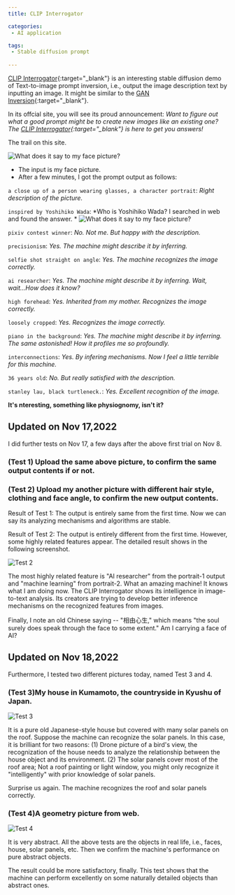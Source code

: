 ```yaml
---
title: CLIP Interrogator

categories:
 - AI application

tags:
 - Stable diffusion prompt
 
---
```


[CLIP Interrogator](https://huggingface.co/spaces/pharma/CLIP-Interrogator){:target="_blank"} is an interesting stable diffusion demo of Text-to-image prompt inversion, i.e., output the image description text by inputting an image. It might be similar to the [GAN Inversion](https://github.com/weihaox/awesome-gan-inversion){:target="_blank"}.

<!--more-->

In its offcial site, you will see its proud announcement: *Want to figure out what a good prompt might be to create new images like an existing one? The [CLIP Interrogator](https://huggingface.co/spaces/pharma/CLIP-Interrogator){:target="_blank"} is here to get you answers!*

The trail on this site.

![What does it say to my face picture?](/assets/images/20221108_1.png)

- The input is my face picture.
- After a few minutes, I got the prompt output as follows:
 
`a close up of a person wearing glasses, a character portrait`:
*Right description of the picture.*

`inspired by Yoshihiko Wada`:
*Who is Yoshihiko Wada? I searched in web and found the answer. *
![What does it say to my face picture?](/assets/images/20221108_2.png)

`pixiv contest winner`:
*No. Not me. But happy with the description.*

`precisionism`:
*Yes. The machine might describe it by inferring.*

`selfie shot straight on angle`:
*Yes. The machine recognizes the image correctly.*

`ai researcher`:
*Yes. The machine might describe it by inferring. Wait, wait...How does it know?*

`high forehead`:
*Yes. Inherited from my mother. Recognizes the image correctly.*

`loosely cropped`:
*Yes. Recognizes the image correctly.*

`piano in the background`:
*Yes. The machine might describe it by inferring. The same astonished! How it profiles me so profoundly.*

`interconnections`:
*Yes. By infering mechanisms. Now I feel a little terrible for this machine.*

`36 years old`:
*No. But really satisfied with the description.*

`stanley lau, black turtleneck.`:
*Yes. Excellent recognition of the image.*

**It's nteresting, something like physiognomy, isn't it?**

## Updated on Nov 17,2022

I did further tests on Nov 17, a few days after the above first trial on Nov 8.

### (Test 1) Upload the same above picture, to confirm the same output contents if or not.
### (Test 2) Upload my another picture with different hair style, clothing and face angle, to confirm the new output contents.

Result of Test 1: The output is entirely same from the first time.
Now we can say its analyzing mechanisms and algorithms are stable.

Result of Test 2: The output is entirely different from the first time. However, some highly related features appear.
The detailed result shows in the following screenshot.

![Test 2](/assets/images/20221117_1.png)

The most highly related feature is "AI researcher" from the portrait-1 output and "machine learning" from portrait-2.
What an amazing machine!  It knows what I am doing now.
The CLIP Interrogator shows its intelligence in image-to-text analysis. Its creators are trying to develop better inference mechanisms on the recognized features from images. 

Finally, I note an old Chinese saying -- "相由心生," which means "the soul surely does speak through the face to some extent."
Am I carrying a face of AI?

## Updated on Nov 18,2022

Furthermore, I tested two different pictures today, named Test 3 and 4.

### (Test 3)My house in Kumamoto, the countryside in Kyushu of Japan. 
![Test 3](/assets/images/20221118_1R.png)

It is a pure old Japanese-style house but covered with many solar panels on the roof. Suppose the machine can recognize the solar panels. In this case, it is brilliant for two reasons: (1) Drone picture of a bird's view, the recognization of the house needs to analyze the relationship between the house object and its environment. (2) The solar panels cover most of the roof area; Not a roof painting or light window, you might only recognize it "intelligently" with prior knowledge of solar panels. 

Surprise us again. The machine recognizes the roof and solar panels correctly.

### (Test 4)A geometry picture from web.
![Test 4](/assets/images/20221118_2R.png)

It is very abstract. All the above tests are the objects in real life, i.e., faces, house, solar panels, etc. Then we confirm the machine's performance on pure abstract objects.

The result could be more satisfactory, finally. This test shows that the machine can perform excellently on some naturally detailed objects than abstract ones.

